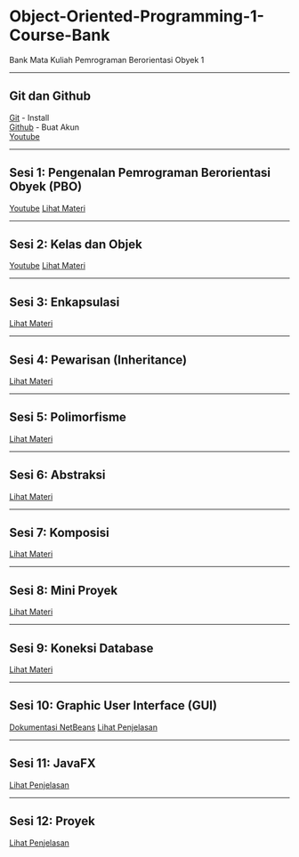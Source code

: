 # Object-Oriented-Programming-1-Course-Bank
Bank Mata Kuliah Pemrograman Berorientasi Obyek 1

---

## Git dan Github
[Git](https://git-scm.com/) - Install
<br>
[Github](https://github.com/) - Buat Akun
<br>
[Youtube](https://www.youtube.com/watch?v=rzuhHzFuvjY)

---

## Sesi 1: Pengenalan Pemrograman Berorientasi Obyek (PBO)
[Youtube](https://youtu.be/QBKUT6EZjzM?si=LajfqIkGYCgKBjA4)
[Lihat Materi](material.html?pertemuan=1&materi=Introduction/README.md)  

---

## Sesi 2: Kelas dan Objek
[Youtube](https://youtu.be/hWuVshzyrUg?si=UOglRUyxEMv9RQBk)
[Lihat Materi](material.html?pertemuan=2&materi=ClassAndObject/README.md)  

---

## Sesi 3: Enkapsulasi
[Lihat Materi](material.html?pertemuan=3&materi=Encapsulation/README.md)  

---

## Sesi 4: Pewarisan (Inheritance)
[Lihat Materi](material.html?pertemuan=4&materi=Inheritance/README.md)  

---

## Sesi 5: Polimorfisme
[Lihat Materi](material.html?pertemuan=5&materi=Polimorfisme/README.md)  

---

## Sesi 6: Abstraksi
[Lihat Materi](material.html?pertemuan=6&materi=Abstract/README.md)  


---

## Sesi 7: Komposisi
[Lihat Materi](material.html?pertemuan=7&materi=Composition/README.md)  

---

## Sesi 8: Mini Proyek
[Lihat Materi](material.html?pertemuan=8&materi=MiniProject/LibrarySystem/README.md)  

---

## Sesi 9: Koneksi Database
[Lihat Materi](material.html?pertemuan=9&materi=Database/README.md)  

---

## Sesi 10: Graphic User Interface (GUI)
[Dokumentasi NetBeans](https://netbeans.apache.org/tutorial/main/kb/docs/java/gui-functionality/)
[Lihat Penjelasan](#)

---

## Sesi 11: JavaFX
[Lihat Penjelasan](#)

---

## Sesi 12: Proyek
[Lihat Penjelasan](#)
